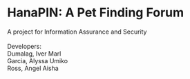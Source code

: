 # HanaPIN: A Pet Finding Forum

A project for Information Assurance and Security<br/>
<br/>
Developers:<br/>
Dumalag, Iver Marl<br/>
Garcia, Alyssa Umiko<br/>
Ross, Angel Aisha<br/>


